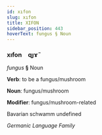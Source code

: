 ```yaml
---
id: xıfon
slug: xıfon
title: XIFON
sidebar_position: 443
hoverText: fungus § Noun
---
```


### xıfon&emsp;<span kind="abugida">ɋȷɤ̃</span>

*fungus* **§** Noun

**Verb**: to be a fungus/mushroom

**Noun**: fungus/mushroom

**Modifier**: fungus/mushroom-related

Bavarian schwamm undefined

*Germanic Language Family*